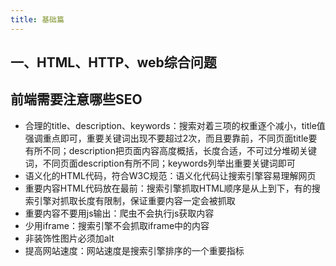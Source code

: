 ```yaml
---
title: 基础篇
---
```

## 一、HTML、HTTP、web综合问题

## 前端需要注意哪些SEO

  +  合理的title、description、keywords：搜索对着三项的权重逐个减小，title值强调重点即可，重要关键词出现不要超过2次，而且要靠前，不同页面title要有所不同；description把页面内容高度概括，长度合适，不可过分堆砌关键词，不同页面description有所不同；keywords列举出重要关键词即可
  +  语义化的HTML代码，符合W3C规范：语义化代码让搜索引擎容易理解网页
  + 重要内容HTML代码放在最前：搜索引擎抓取HTML顺序是从上到下，有的搜索引擎对抓取长度有限制，保证重要内容一定会被抓取
  +  重要内容不要用js输出：爬虫不会执行js获取内容
  +  少用iframe：搜索引擎不会抓取iframe中的内容
  +  非装饰性图片必须加alt
  +  提高网站速度：网站速度是搜索引擎排序的一个重要指标